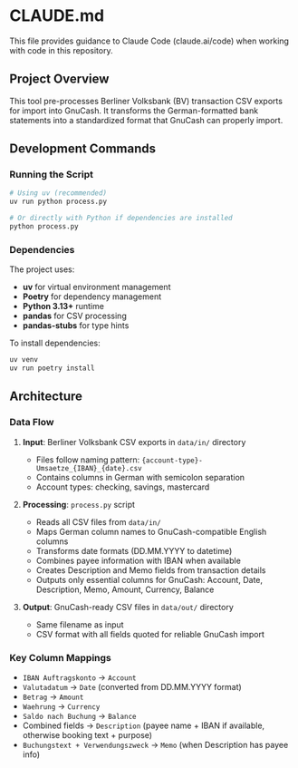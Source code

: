 # CLAUDE.md

This file provides guidance to Claude Code (claude.ai/code) when working with code in this repository.

## Project Overview

This tool pre-processes Berliner Volksbank (BV) transaction CSV exports for import into GnuCash. It transforms the German-formatted bank statements into a standardized format that GnuCash can properly import.

## Development Commands

### Running the Script
```bash
# Using uv (recommended)
uv run python process.py

# Or directly with Python if dependencies are installed
python process.py
```

### Dependencies
The project uses:
- **uv** for virtual environment management
- **Poetry** for dependency management
- **Python 3.13+** runtime
- **pandas** for CSV processing
- **pandas-stubs** for type hints

To install dependencies:
```bash
uv venv
uv run poetry install
```

## Architecture

### Data Flow
1. **Input**: Berliner Volksbank CSV exports in `data/in/` directory
   - Files follow naming pattern: `{account-type}-Umsaetze_{IBAN}_{date}.csv`
   - Contains columns in German with semicolon separation
   - Account types: checking, savings, mastercard

2. **Processing**: `process.py` script
   - Reads all CSV files from `data/in/`
   - Maps German column names to GnuCash-compatible English columns
   - Transforms date formats (DD.MM.YYYY to datetime)
   - Combines payee information with IBAN when available
   - Creates Description and Memo fields from transaction details
   - Outputs only essential columns for GnuCash: Account, Date, Description, Memo, Amount, Currency, Balance

3. **Output**: GnuCash-ready CSV files in `data/out/` directory
   - Same filename as input
   - CSV format with all fields quoted for reliable GnuCash import

### Key Column Mappings
- `IBAN Auftragskonto` → `Account`
- `Valutadatum` → `Date` (converted from DD.MM.YYYY format)
- `Betrag` → `Amount`
- `Waehrung` → `Currency`
- `Saldo nach Buchung` → `Balance`
- Combined fields → `Description` (payee name + IBAN if available, otherwise booking text + purpose)
- `Buchungstext + Verwendungszweck` → `Memo` (when Description has payee info)